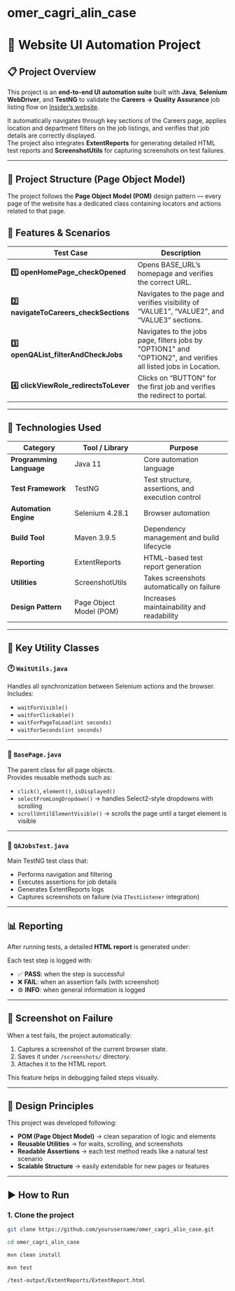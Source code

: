# omer_cagri_alin_case
# 🧪 Website UI Automation Project

## 📋 Project Overview
This project is an **end-to-end UI automation suite** built with **Java**, **Selenium WebDriver**, and **TestNG** to validate the **Careers → Quality Assurance** job listing flow on [Insider’s website](https://useinsider.com/).

It automatically navigates through key sections of the Careers page, applies location and department filters on the job listings, and verifies that job details are correctly displayed.  
The project also integrates **ExtentReports** for generating detailed HTML test reports and **ScreenshotUtils** for capturing screenshots on test failures.

---

## 🧱 Project Structure (Page Object Model)

The project follows the **Page Object Model (POM)** design pattern — every page of the website has a dedicated class containing locators and actions related to that page.

## 🚀 Features & Scenarios

| Test Case | Description                                                                                                |
|------------|------------------------------------------------------------------------------------------------------------|
| **1️⃣ openHomePage_checkOpened** | Opens BASE_URL’s homepage and verifies the correct URL.                                                    |
| **2️⃣ navigateToCareers_checkSections** | Navigates to the page and verifies visibility of “VALUE1”, “VALUE2”, and “VALUE3” sections.                |
| **3️⃣ openQAList_filterAndCheckJobs** | Navigates to the jobs page, filters jobs by "OPTION1" and "OPTION2", and verifies all listed jobs in Location. |
| **4️⃣ clickViewRole_redirectsToLever** | Clicks on “BUTTON” for the first job and verifies the redirect to portal.                                  |

---

## 🧰 Technologies Used

| Category | Tool / Library | Purpose |
|-----------|----------------|----------|
| **Programming Language** | Java 11 | Core automation language |
| **Test Framework** | TestNG | Test structure, assertions, and execution control |
| **Automation Engine** | Selenium 4.28.1 | Browser automation |
| **Build Tool** | Maven 3.9.5 | Dependency management and build lifecycle |
| **Reporting** | ExtentReports | HTML-based test report generation |
| **Utilities** | ScreenshotUtils | Takes screenshots automatically on failure |
| **Design Pattern** | Page Object Model (POM) | Increases maintainability and readability |

---

## 🧩 Key Utility Classes

### 🕐 `WaitUtils.java`
Handles all synchronization between Selenium actions and the browser.  
Includes:
- `waitForVisible()`
- `waitForClickable()`
- `waitForPageToLoad(int seconds)`
- `waitForSeconds(int seconds)`

---

### 📜 `BasePage.java`
The parent class for all page objects.  
Provides reusable methods such as:
- `click()`, `element()`, `isDisplayed()`
- `selectFromLongDropdown()` → handles Select2-style dropdowns with scrolling
- `scrollUntilElementVisible()` → scrolls the page until a target element is visible

---

### 📄 `QAJobsTest.java`
Main TestNG test class that:
- Performs navigation and filtering
- Executes assertions for job details
- Generates ExtentReports logs
- Captures screenshots on failure (via `ITestListener` integration)

---

## 📊 Reporting

After running tests, a detailed **HTML report** is generated under:

Each test step is logged with:
- ✅ **PASS**: when the step is successful
- ❌ **FAIL**: when an assertion fails (with screenshot)
- ⚙️ **INFO**: when general information is logged

---

## 📸 Screenshot on Failure

When a test fails, the project automatically:
1. Captures a screenshot of the current browser state.
2. Saves it under `/screenshots/` directory.
3. Attaches it to the HTML report.

This feature helps in debugging failed steps visually.

---

## 🧠 Design Principles

This project was developed following:
- **POM (Page Object Model)** → clean separation of logic and elements
- **Reusable Utilities** → for waits, scrolling, and screenshots
- **Readable Assertions** → each test method reads like a natural test scenario
- **Scalable Structure** → easily extendable for new pages or features

---

## ▶️ How to Run

### **1. Clone the project**
```bash
git clone https://github.com/yourusername/omer_cagri_alin_case.git

cd omer_cagri_alin_case

mvn clean install

mvn test

/test-output/ExtentReports/ExtentReport.html


